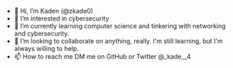 - 👋 Hi, I’m Kaden (@zkade0)
- 👀 I’m interested in cybersecurity
- 🌱 I’m currently learning computer science and tinkering with networking and cybersecurity. 
- 💞️ I’m looking to collaborate on anything, really. I'm still learning, but I'm always willing to help.
- 📫 How to reach me DM me on GitHub or Twitter @_kade__4

<!---
zkade0/zkade0 is a ✨ special ✨ repository because its `README.md` (this file) appears on your GitHub profile.
You can click the Preview link to take a look at your changes.
--->
